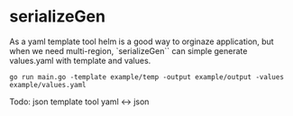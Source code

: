 # serializeGen

As a yaml template tool
helm is a good way to orginaze application, but when we need multi-region, `serializeGen`` can simple generate values.yaml with template and values.

```
go run main.go -template example/temp -output example/output -values example/values.yaml
```

Todo:
json template tool
yaml <-> json
